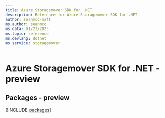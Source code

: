 ```yaml
---
title: Azure Storagemover SDK for .NET
description: Reference for Azure Storagemover SDK for .NET
author: seanmcc-msft
ms.author: seanmcc
ms.data: 01/23/2023
ms.topic: reference
ms.devlang: dotnet
ms.service: storagemover
---
```

# Azure Storagemover SDK for .NET - preview
## Packages - preview
[!INCLUDE [packages](storagemover-index.md)]